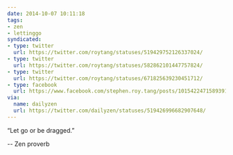 ```yaml
---
date: 2014-10-07 10:11:18
tags:
- zen
- lettinggo
syndicated:
- type: twitter
  url: https://twitter.com/roytang/statuses/519429752126337024/
- type: twitter
  url: https://twitter.com/roytang/statuses/582862101447757824/
- type: twitter
  url: https://twitter.com/roytang/statuses/671825639230451712/
- type: facebook
  url: https://www.facebook.com/stephen.roy.tang/posts/10154224715893912
via:
  name: dailyzen
  url: https://twitter.com/dailyzen/statuses/519426996682907648/
---
```


“Let go or be dragged.” 

-- Zen proverb